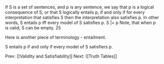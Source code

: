 ﻿If S is a set of sentences, and p is any sentence, we say that p is a logical consequence of S, or that  S logically entails p, if and only if for every interpretation that satisfies S then the interpretation also satisfies p.
In other words, S entails p iff every model of S satisfies p.
S |= p
Note, that when p is valid, S can be empty.
25

Here is another piece of terminology - entailment.

S entails p if and only if every model of S satisfiers p.

Prev: [[Validity and Satisfiability]]
Next: [[Truth Tables]]